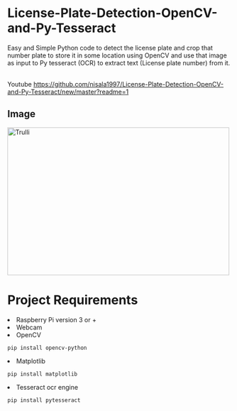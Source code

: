 # License-Plate-Detection-OpenCV-and-Py-Tesseract
Easy and Simple Python code to detect the license plate and crop that number plate to store  it in some location using OpenCV and use that image as input to Py tesseract (OCR) to extract  text (License plate number) from it.

<br>Youtube <a>https://github.com/nisala1997/License-Plate-Detection-OpenCV-and-Py-Tesseract/new/master?readme=1<br>

<h2>Image</h2>
<img src="pic_trulli.jpg" alt="Trulli" width="500" height="333">

# Project Requirements
<li>Raspberry Pi version 3 or + <br>
<li>Webcam <br>
<li>OpenCV <br>

  
    pip install opencv-python
    
</body>
  <li>Matplotlib <br>
  
  
    pip install matplotlib
    
</body>
<li>Tesseract ocr engine <br>
  
  
    pip install pytesseract
    
</body>
